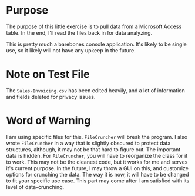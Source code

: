 # Purpose

The purpose of this little exercise is to pull data from a Microsoft Access table. In the end, I'll read the files back in for data analyzing.

This is pretty much a barebones console application. It's likely to be single use, so it likely will not have any upkeep in the future.

# Note on Test File

The `Sales-Invoicing.csv` has been edited heavily, and a lot of information and fields deleted for privacy issues.

# Word of Warning

I am using specific files for this. `FileCruncher` will break the program. I also wrote `FileCruncher` in a way that is slightly obscured to protect data structures, although, it may not be that hard to figure out. The important data is hidden. For `FileCruncher`, you will have to reorganize the class for it to work. This may not be the cleanest code, but it works for me and serves it's current purpose. In the future, I may throw a GUI on this, and customize options for crunching the data. The way it is now, it will have to be changed to fit your specific use case. This part may come after I am satisfied with its level of data-crunching.